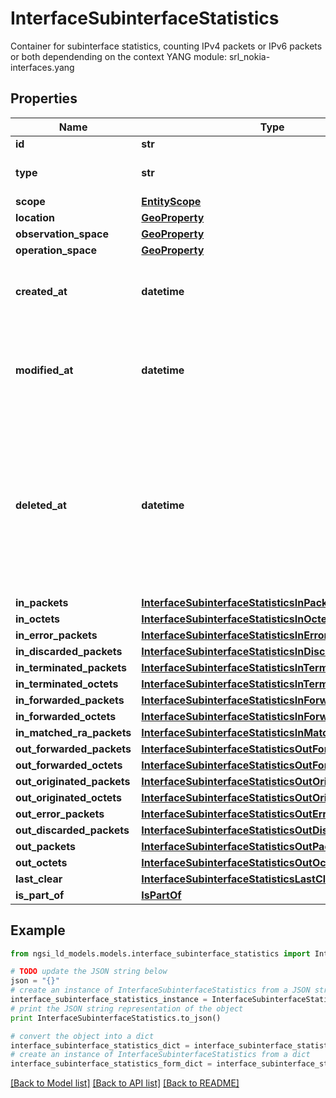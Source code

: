 # InterfaceSubinterfaceStatistics

Container for subinterface statistics, counting IPv4 packets or IPv6 packets or both dependending on the context  YANG module: srl_nokia-interfaces.yang 

## Properties

Name | Type | Description | Notes
------------ | ------------- | ------------- | -------------
**id** | **str** | Entity id.  | [optional] 
**type** | **str** | NGSI-LD Entity identifier. It has to be InterfaceSubinterfaceStatistics. | [default to 'InterfaceSubinterfaceStatistics']
**scope** | [**EntityScope**](EntityScope.md) |  | [optional] 
**location** | [**GeoProperty**](GeoProperty.md) |  | [optional] 
**observation_space** | [**GeoProperty**](GeoProperty.md) |  | [optional] 
**operation_space** | [**GeoProperty**](GeoProperty.md) |  | [optional] 
**created_at** | **datetime** | Is defined as the temporal Property at which the Entity, Property or Relationship was entered into an NGSI-LD system.  | [optional] [readonly] 
**modified_at** | **datetime** | Is defined as the temporal Property at which the Entity, Property or Relationship was last modified in an NGSI-LD system, e.g. in order to correct a previously entered incorrect value.  | [optional] [readonly] 
**deleted_at** | **datetime** | Is defined as the temporal Property at which the Entity, Property or Relationship was deleted from an NGSI-LD system.  Entity deletion timestamp. See clause 4.8 It is only used in notifications reporting deletions and in the Temporal Representation of Entities (clause 4.5.6), Properties (clause 4.5.7), Relationships (clause 4.5.8) and LanguageProperties (clause 5.2.32).  | [optional] [readonly] 
**in_packets** | [**InterfaceSubinterfaceStatisticsInPackets**](InterfaceSubinterfaceStatisticsInPackets.md) |  | [optional] 
**in_octets** | [**InterfaceSubinterfaceStatisticsInOctets**](InterfaceSubinterfaceStatisticsInOctets.md) |  | [optional] 
**in_error_packets** | [**InterfaceSubinterfaceStatisticsInErrorPackets**](InterfaceSubinterfaceStatisticsInErrorPackets.md) |  | [optional] 
**in_discarded_packets** | [**InterfaceSubinterfaceStatisticsInDiscardedPackets**](InterfaceSubinterfaceStatisticsInDiscardedPackets.md) |  | [optional] 
**in_terminated_packets** | [**InterfaceSubinterfaceStatisticsInTerminatedPackets**](InterfaceSubinterfaceStatisticsInTerminatedPackets.md) |  | [optional] 
**in_terminated_octets** | [**InterfaceSubinterfaceStatisticsInTerminatedOctets**](InterfaceSubinterfaceStatisticsInTerminatedOctets.md) |  | [optional] 
**in_forwarded_packets** | [**InterfaceSubinterfaceStatisticsInForwardedPackets**](InterfaceSubinterfaceStatisticsInForwardedPackets.md) |  | [optional] 
**in_forwarded_octets** | [**InterfaceSubinterfaceStatisticsInForwardedOctets**](InterfaceSubinterfaceStatisticsInForwardedOctets.md) |  | [optional] 
**in_matched_ra_packets** | [**InterfaceSubinterfaceStatisticsInMatchedRaPackets**](InterfaceSubinterfaceStatisticsInMatchedRaPackets.md) |  | [optional] 
**out_forwarded_packets** | [**InterfaceSubinterfaceStatisticsOutForwardedPackets**](InterfaceSubinterfaceStatisticsOutForwardedPackets.md) |  | [optional] 
**out_forwarded_octets** | [**InterfaceSubinterfaceStatisticsOutForwardedOctets**](InterfaceSubinterfaceStatisticsOutForwardedOctets.md) |  | [optional] 
**out_originated_packets** | [**InterfaceSubinterfaceStatisticsOutOriginatedPackets**](InterfaceSubinterfaceStatisticsOutOriginatedPackets.md) |  | [optional] 
**out_originated_octets** | [**InterfaceSubinterfaceStatisticsOutOriginatedOctets**](InterfaceSubinterfaceStatisticsOutOriginatedOctets.md) |  | [optional] 
**out_error_packets** | [**InterfaceSubinterfaceStatisticsOutErrorPackets**](InterfaceSubinterfaceStatisticsOutErrorPackets.md) |  | [optional] 
**out_discarded_packets** | [**InterfaceSubinterfaceStatisticsOutDiscardedPackets**](InterfaceSubinterfaceStatisticsOutDiscardedPackets.md) |  | [optional] 
**out_packets** | [**InterfaceSubinterfaceStatisticsOutPackets**](InterfaceSubinterfaceStatisticsOutPackets.md) |  | [optional] 
**out_octets** | [**InterfaceSubinterfaceStatisticsOutOctets**](InterfaceSubinterfaceStatisticsOutOctets.md) |  | [optional] 
**last_clear** | [**InterfaceSubinterfaceStatisticsLastClear**](InterfaceSubinterfaceStatisticsLastClear.md) |  | [optional] 
**is_part_of** | [**IsPartOf**](IsPartOf.md) |  | 

## Example

```python
from ngsi_ld_models.models.interface_subinterface_statistics import InterfaceSubinterfaceStatistics

# TODO update the JSON string below
json = "{}"
# create an instance of InterfaceSubinterfaceStatistics from a JSON string
interface_subinterface_statistics_instance = InterfaceSubinterfaceStatistics.from_json(json)
# print the JSON string representation of the object
print InterfaceSubinterfaceStatistics.to_json()

# convert the object into a dict
interface_subinterface_statistics_dict = interface_subinterface_statistics_instance.to_dict()
# create an instance of InterfaceSubinterfaceStatistics from a dict
interface_subinterface_statistics_form_dict = interface_subinterface_statistics.from_dict(interface_subinterface_statistics_dict)
```
[[Back to Model list]](../README.md#documentation-for-models) [[Back to API list]](../README.md#documentation-for-api-endpoints) [[Back to README]](../README.md)



